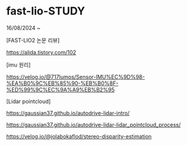 # fast-lio-STUDY
16/08/2024 ~ 


[FAST-LIO2 논문 리뷰]

https://alida.tistory.com/102



[imu 원리]

https://velog.io/@717lumos/Sensor-IMU%EC%9D%98-%EA%B0%9C%EB%85%90-%EB%B0%8F-%ED%99%9C%EC%9A%A9%EB%B2%95



[Lidar pointcloud]

https://gaussian37.github.io/autodrive-lidar-intro/

https://gaussian37.github.io/autodrive-lidar-lidar_pointcloud_process/

https://velog.io/@jolabokaflod/stereo-disparity-estimation




